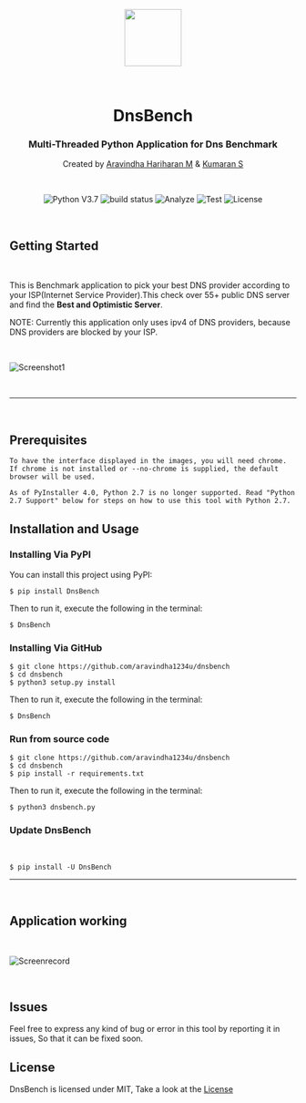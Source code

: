 <p align="center"><img src="https://i.imgur.com/66gWHaR.png" style="width:100px;height:100px;"/></p>
<br>
<h1 align="center">DnsBench</h1>
<h3 align="center">Multi-Threaded Python Application for Dns Benchmark</h3>
<p align="center">Created by <a href="https://github.com/aravindha1234u">Aravindha Hariharan M</a> & <a href="https://github.com/manofsteel0007">Kumaran S</a></p>
<br>
<p align="center">
  <img src="https://img.shields.io/badge/python-v3.7-blue" alt="Python V3.7">
  <img src="https://img.shields.io/badge/build-passed-brightgreen" alt="build status">
  <img src="https://img.shields.io/badge/analyze-passed-rightgreen" alt="Analyze">
  <img src="https://img.shields.io/badge/dependencies-up%20to%20date-brightgreen" alt="Test">
  <img src="https://img.shields.io/badge/license-MIT-green" alt="License">
</p>
<br>

## Getting Started
<br>
<p>This is Benchmark application to pick your best DNS provider according to your ISP(Internet Service Provider).This check over 55+ public DNS server and find the <b>Best and Optimistic Server</b>.</p>
<p>NOTE: Currently this application only uses ipv4 of DNS providers, because DNS providers are blocked by your ISP.</p>
<br>

![Screenshot1](https://i.imgur.com/eizl7cV.png)

<br><hr><br>

## Prerequisites

```
To have the interface displayed in the images, you will need chrome. If chrome is not installed or --no-chrome is supplied, the default browser will be used.

As of PyInstaller 4.0, Python 2.7 is no longer supported. Read "Python 2.7 Support" below for steps on how to use this tool with Python 2.7.
```

## Installation and Usage

### Installing Via PyPI
You can install this project using PyPI:

```
$ pip install DnsBench
```

Then to run it, execute the following in the terminal:

```
$ DnsBench
```

### Installing Via GitHub
```
$ git clone https://github.com/aravindha1234u/dnsbench
$ cd dnsbench
$ python3 setup.py install
```

Then to run it, execute the following in the terminal:

```
$ DnsBench
```

### Run from source code

```
$ git clone https://github.com/aravindha1234u/dnsbench
$ cd dnsbench
$ pip install -r requirements.txt
```

Then to run it, execute the following in the terminal:

```
$ python3 dnsbench.py
```

### Update DnsBench

<br>

```
$ pip install -U DnsBench
```

<hr><br>

## Application working
<br>

![Screenrecord](https://imgur.com/1oESmVC.png)

<br>

## Issues

Feel free to express any kind of bug or error in this tool by reporting it in issues, So that it can be fixed soon.

## License

DnsBench is licensed under MIT, Take a look at the [License](https://github.com/Aravindha1234u/DnsBench/blob/master/LICENSE)